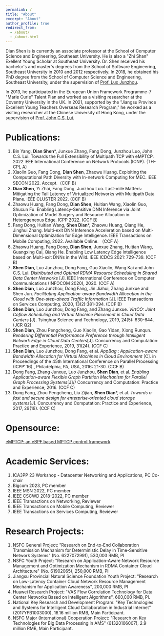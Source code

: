 ```yaml
---
permalink: /
title: "About"
excerpt: "About"
author_profile: true
redirect_from: 
  - /about/
  - /about.html
---
```


Dian Shen is is currently an associate professor at the School of Computer Science and Engineering, Southeast University. He is also a "Zhi Shan" Exellent Young Scholar at Southeast University. Dr. Shen received his bachelor's and master's degrees from the School of Software Engineering, Southeast University in 2010 and 2012 respectively. In 2018, he obtained his PhD degree from the School of Computer Science and Engineering, Southeast University, under the supervision of [Prof. Luo Junzhou](https://cse.seu.edu.cn/2019/0102/c23024a257045/page.htm).

In 2013, he participated in the European Union Framework Programme-7 "Marie Curie" Talent Plan and worked as a visiting researcher at the Coventry University in the UK. In 2021, supported by the "Jiangsu Province Excellent Young Teachers Overseas Research Program," he worked as a visiting researcher at the Chinese University of Hong Kong, under the supervision of [Prof. John C.S. Lui](http://www.cse.cuhk.edu.hk/~cslui/).

Publications:
======
1. Bin Yang, **Dian Shen***, Junxue Zhang, Fang Dong, Junzhou Luo, John C.S. Lui. Towards the Full Extensibility of Multipath TCP with eMPTCP. 2022 IEEE International Conference on Network Protocols (ICNP). (TH-CPL A)
2. Xiaolin Guo, Fang Dong, **Dian Shen**, Zhaowu Huang. Exploiting the Computational Path Diversity with In-network Computing for MEC. IEEE SECON 2022. Accept.（CCF B）
3. **Dian Shen**, Yi Zhai, Fang Dong, Junzhou Luo. Last-mile Matters: Mitigating the Tail Latency of Virtualized Networks with Multipath Data Plane. IEEE CLUSTER 2022. (CCF B)
4. Zhaowu Huang, Fang Dong, **Dian Shen**, Huitian Wang, Xiaolin Guo, Shucun Fu. Enabling Latency-Sensitive DNN Inference via Joint Optimization of Model Surgery and Resource Allocation in Heterogeneous Edge. ICPP 2022.  (CCF B)
5. Fang Dong, Huitian Wang, **Shen Dian***, Zhaowu Huang, Qiang He, Jinghui Zhang. Multi-exit DNN Inference Acceleration based on Multi-Dimensional Optimization for Edge Intelligence. IEEE Transactions on Mobile Computing, 2022. Available Online. （CCF A）
6. Zhaowu Huang, Fang Dong, **Dian Shen**, Junxue Zhang, Huitian Wang, Guangxing Cai, Qiang He. Enabling Low Latency Edge Intelligence based on Multi-exit DNNs in the Wild. IEEE ICDCS 2021: 729-739. (CCF B)
7. **Shen Dian**, Luo Junzhou, Dong Fang, Guo Xiaolin, Wang Kai and John C.S. Lui. *Distributed and Optimal RDMA Resource Scheduling in Shared Data Center Networks* [J]. IEEE International Conference on Computer Communications (INFOCOM 2020), 2020. (CCF A)
8. **Shen Dian**, Luo Junzhou, Dong Fang, Jin Jiahui, Zhang Junxue and Shen Jun. *Facilitating Application-aware Bandwidth Allocation in the Cloud with One-step-ahead Traffic Information* [J]. IEEE Transactions on Services Computing, 2020, 13(2):381-394. (CCF B)
9. **Shen Dian**, Luo Junzhou, Dong Fang, and Zhang Junxue. *VirtCO: Joint Coflow Scheduling and Virtual Machine Placement in Cloud Data Centers* [J]. Tsinghua Science and Technology, 2019, 24(5): 630-644. (JCR Q2)
10. **Shen Dian**, Zhou Pengcheng, Guo Xiaolin, Gao Yidan, Xiong Runqun. *Rendering Differential Performance Preference through Intelligent Network Edge in Cloud Data Centers*[J]. Concurrency and Computation: Practice and Experience, 2019, 31(24). (CCF C)
11. **Shen Dian**, Luo Junzhou, Dong Fang, et al. *AppBag : Application-aware Bandwidth Allocation for Virtual Machines in Cloud Environment* [C]. in Proceedings of the 45th International Conference on Parallel Processing (ICPP’ 16) , Philadelphia, PA, USA, 2016: 21-30. (CCF B)
12. Dong Fang, Zhang Junxue, Luo Junzhou, **Shen Dian**, et al. *Enabling Application-aware Flexible Graph Partition Mechanism for Parallel Graph Processing Systems*[J]// Concurrency and Computation: Practice and Experience, 2016. (CCF C)
13. Dong Fang, Zhou Pengcheng, Liu Zijian, **Shen Dian***, et al. *Towards a fast and secure design for enterprise‐oriented cloud storage systems*[J]. Concurrency and Computation: Practice and Experience, 2017, 29(19). (CCF C)

Opensource:
======
[eMPTCP: an eBPF based MPTCP control framework](https://github.com/chonepieceyb/mptcp_ebpf_control_frame)

Academic Services:
======
1. ICA3PP 23 Workshop - Datacenter Networking and Applications, PC Co-chair
2. Bigcom 2023, PC member
3. IEEE MSN 2022, PC member
4. IEEE CSCWD 2018-2022, PC member
5. IEEE Transactions on Networking, Reviewer
6. IEEE Transactions on Mobile Computing, Reviewer
7. IEEE Transactions on Services Computing, Reviewer

Research Projects:
======
1. NSFC General Project: "Research on End-to-End Collaboration Transmission Mechanism for Deterministic Delay in Time-Sensitive Network Systems" (No. 6227072991), 530,000 RMB, PI
2. NSFC Youth Project: "Research on Application-Aware Network Resource Management and Optimization Mechanism in RDMA Container Cloud Architecture" (No. 61902065), 250,000 RMB, PI
3. Jiangsu Provincial Natural Science Foundation Youth Project: "Research on Low-Latency Container Cloud Network Resource Management Mechanism for Application Awareness", 200,000 RMB, PI
4. Huawei Research  Project: "VAS Flow Correlation Technology for Data Center Networks Based on Intelligent Algorithms", 660,000 RMB, PI.
5. National Key Research and Development Program: "Key Technologies and Systems for Intelligent Cloud Collaboration in Industrial Internet" (2017YFB1003000), 18.16 million RMB, Main Participant.
6. NSFC Major (International) Cooperation Project: "Research on Key Technologies for Big Data Processing in AMS" (61320106007), 2.9 million RMB, Main Participant.


